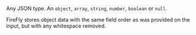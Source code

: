 Any JSON type. An `object`, `array`, `string`, `number`, `boolean` or `null`.

FireFly stores object data with the same field order as was provided on the input,
but with any whitespace removed.